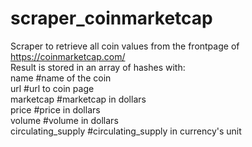 # scraper_coinmarketcap
Scraper to retrieve all coin values from the frontpage of https://coinmarketcap.com/ \
Result is stored in an array of hashes with:<br>
name               #name of the coin <br>
url                #url to coin page <br>
marketcap          #marketcap in dollars <br>
price              #price in dollars <br>
volume             #volume in dollars <br>
circulating_supply #circulating_supply in currency's unit
